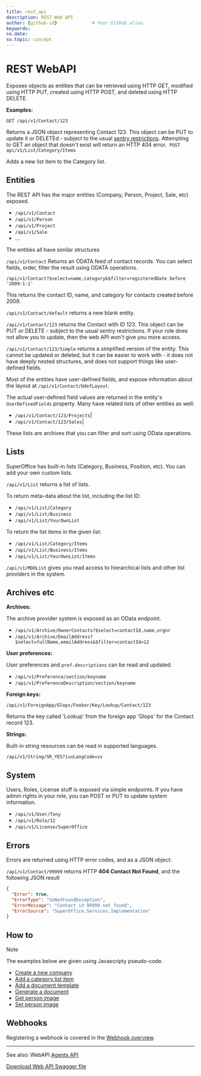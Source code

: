 ```yaml
---
title: rest_api
description: REST Web API
author: {github-id}             # Your GitHub alias.
keywords:
so.date:
so.topic: concept
---
```


# REST WebAPI

Exposes objects as entities that can be retrieved using HTTP GET, modified using HTTP PUT, created using HTTP POST, and deleted using HTTP DELETE.

**Examples:**

`GET /api/v1/Contact/123`

Returns a JSON object representing Contact 123. This object can be PUT to update it or DELETEd - subject to the usual [sentry restrictions][10]. Attempting to GET an object that doesn't exist will return an HTTP 404 error.
​
`POST api/v1/List/Category/Items`

Adds a new list item to the Category list.

## Entities

The REST API has the major entities (Company, Person, Project, Sale, etc) exposed.

* `/api/v1/Contact`
* `/api/v1/Person`
* `/api/v1/Project`
* `/api/v1/Sale`
* ...

The entities all have similar structures

`/api/v1/Contact` Returns an ODATA feed of contact records. You can select fields, order, filter the result using ODATA operations.

`/api/v1/Contact?$select=name,category&$filter=registeredDate before '2009-1-1'`

This returns the contact ID, name, and category for contacts created before 2009.

`/api/v1/Contact/default` returns a new blank entity.

`/api/v1/Contact/123` returns the Contact with ID 123. This object can be PUT or DELETE - subject to the usual sentry restrictions. If your role does not allow you to update, then the web API won't give you more access.

`/api/v1/Contact/123/Simple` returns a simplified version of the entity. This cannot be updated or deleted, but it can be easier to work with - it does not have deeply nested structures, and does not support things like user-defined fields.

Most of the entities have user-defined fields, and expose information about the layout at `/api/v1/Contact/UdefLayout`.

The actual user-defined field values are returned in the entity's `UserDefinedFields` property. Many have related lists of other entities as well:

* `/api/v1/Contact/123/Projects`|
* `/api/v1/Contact/123/Sales`|

These lists are archives that you can filter and sort using OData operations.

## Lists

SuperOffice has built-in lists (Category, Business, Position, etc). You can add your own custom lists.

`/api/v1/List` returns a list of lists.

To return meta-data about the list, including the list ID:

* `/api/v1/List/Category`
* `/api/v1/List/Business`
* `/api/v1/List/YourOwnList`

To return the list items in the given list:

* `/api/v1/List/Category/Items`
* `/api/v1/List/Business/Items`
* `/api/v1/List/YourOwnList/Items`

`/api/v1/MDOList` gives you read access to hierarchical lists and other list providers in the system.

## Archives etc

**Archives:**

The archive provider system is exposed as an OData endpoint.

* `/api/v1/Archive/OwnerContacts?$select=contactId,name,orgnr`
* `/api/v1/Archive/EmailAddress?$select=fullName,emailAddress&$filter=contactId=12`

**User preferences:**

User preferences and `pref.descriptions` can be read and updated.

* `/api/v1/Preference/section/keyname`
* `/api/v1/PreferenceDescription/section/keyname`

**Foreign keys:**

`/api/v1/ForeignApp/Glops/Foobar/Key/Lookup/Contact/123`

Returns the key called 'Lookup' from the foreign app 'Glops' for the Contact record 123.

**Strings:**

Built-in string resources can be read in supported languages.

`/api/v1/String/SR_YES?isoLangCode=sv`

## System

Users, Roles, License stuff is exposed via simple endpoints. If you have admin rights in your role, you can POST or PUT to update system information.

* `/api/v1/User/Tony`
* `/api/v1/Role/12`
* `/api/v1/License/SuperOffice`

## Errors

Errors are returned using HTTP error codes, and as a JSON object:

`/api/v1/Contact/99999` returns HTTP **404 Contact Not Found**, and the following JSON result

```json
{
  "Error": true,
  "ErrorType": "SoNotFoundException",
  "ErrorMessage": "Contact id 99999 not found",
  "ErrorSource": "SuperOffice.Services.Implementation"
}
```

## How to

> [!NOTE]
> The examples below are given using Javascripty pseudo-code.

* [Create a new company][2]
* [Add a category list item][3]
* [Add a document template][4]
* [Generate a document][5]
* [Get person image][6]
* [Set person image][7]

## Webhooks

Registering a webhook is covered in the [Webhook overview][8].

---

See also: WebAPI [Agents API][1]

[Download Web API Swagger file][9]

<!-- Referenced links -->
[1]: ../agents/index.md
[2]: ../../contact/services/create-contact-rest.md
[3]: ../../lists/category/add-catlist-item-rest.md
[4]: ../../documents/rest/add-document-template.md
[5]: ../../documents/rest/generate-document.md
[6]: ../../person/services/get-person-image-rest.md
[7]: ../../person/services/update-person-image-rest.md
[8]: ../../webhooks/register.md
[9]: https://community.superoffice.com/documentation/sdk/SO.NetServer.Web.Services/swagger/Swagger-v1-REST.json
[10]: ../../sentry/in-services/index.md
